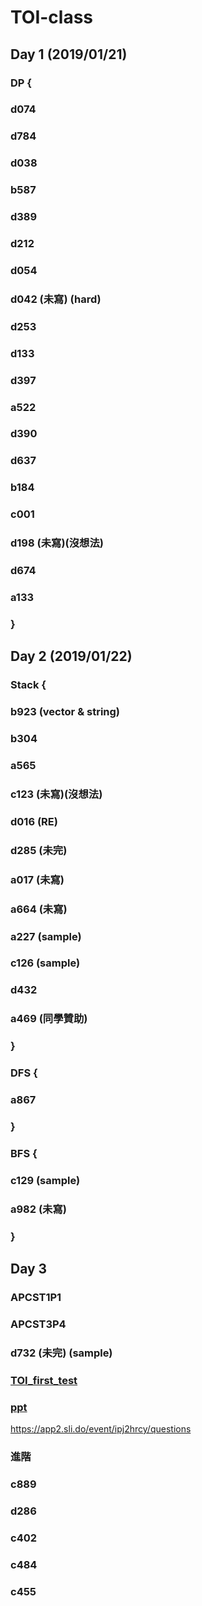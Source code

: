 # TOI-class
## Day 1 (2019/01/21)
### DP {
### d074
### d784
### d038
### b587 
### d389 
### d212
### d054
### d042 (未寫) (hard)
### d253
### d133
### d397
### a522 
### d390
### d637
### b184 
### c001
### d198 (未寫)(沒想法)
### d674 
### a133 
### }
## Day 2 (2019/01/22)
### Stack {
### b923 (vector & string)
### b304 
### a565
### <a herf = "https://zerojudge.tw/ShowProblem?problemid=c123">c123 </a>(未寫)(沒想法)
### d016 (RE)
### d285 (未完)
### a017 (未寫)
### a664 (未寫)
### a227 (sample)
### c126 (sample)
### d432
### a469 (同學贊助)
### }
### DFS {
### a867 
### }
### BFS {
### c129 (sample)
### a982 (未寫)
### }
## Day 3
### APCST1P1
### APCST3P4
### d732 (未完) (sample)
### [TOI_first_test](https://github.com/kyle355469/TOI_first_test)
### [ppt](http://slides.com/howardyang/)
https://app2.sli.do/event/ipj2hrcy/questions
### 進階
### c889
### d286
### c402
### c484
### c455
